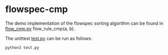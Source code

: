 # flowspec-cmp

The demo implementation of the flowspec sorting algorithm can be found in
[flow_cmp.py](flow_cmp.py) flow_rule_cmp(a, b).

The unittest [test.py](test.py) can be run as follows:

```
python3 test.py
```
